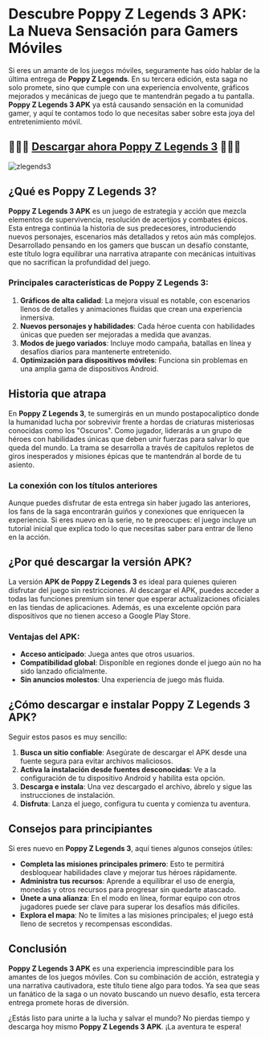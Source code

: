 # Descubre **Poppy Z Legends 3 APK**: La Nueva Sensación para Gamers Móviles

Si eres un amante de los juegos móviles, seguramente has oído hablar de la última entrega de **Poppy Z Legends**. En su tercera edición, esta saga no solo promete, sino que cumple con una experiencia envolvente, gráficos mejorados y mecánicas de juego que te mantendrán pegado a tu pantalla. **Poppy Z Legends 3 APK** ya está causando sensación en la comunidad gamer, y aquí te contamos todo lo que necesitas saber sobre esta joya del entretenimiento móvil.

## 🫵🫵🫵 [Descargar ahora Poppy Z Legends 3](https://coimobile.io/es/z-legends-3/) 🫵🫵🫵
![zlegends3](https://github.com/user-attachments/assets/fc315cfb-da85-43f4-ac94-99ab891e1f4b)

## ¿Qué es Poppy Z Legends 3?

**Poppy Z Legends 3 APK** es un juego de estrategia y acción que mezcla elementos de supervivencia, resolución de acertijos y combates épicos. Esta entrega continúa la historia de sus predecesores, introduciendo nuevos personajes, escenarios más detallados y retos aún más complejos. Desarrollado pensando en los gamers que buscan un desafío constante, este título logra equilibrar una narrativa atrapante con mecánicas intuitivas que no sacrifican la profundidad del juego.

### Principales características de Poppy Z Legends 3:

1. **Gráficos de alta calidad**: La mejora visual es notable, con escenarios llenos de detalles y animaciones fluidas que crean una experiencia inmersiva.
2. **Nuevos personajes y habilidades**: Cada héroe cuenta con habilidades únicas que pueden ser mejoradas a medida que avanzas.
3. **Modos de juego variados**: Incluye modo campaña, batallas en línea y desafíos diarios para mantenerte entretenido.
4. **Optimización para dispositivos móviles**: Funciona sin problemas en una amplia gama de dispositivos Android.

## Historia que atrapa

En **Poppy Z Legends 3**, te sumergirás en un mundo postapocalíptico donde la humanidad lucha por sobrevivir frente a hordas de criaturas misteriosas conocidas como los "Oscuros". Como jugador, liderarás a un grupo de héroes con habilidades únicas que deben unir fuerzas para salvar lo que queda del mundo. La trama se desarrolla a través de capítulos repletos de giros inesperados y misiones épicas que te mantendrán al borde de tu asiento.

### La conexión con los títulos anteriores

Aunque puedes disfrutar de esta entrega sin haber jugado las anteriores, los fans de la saga encontrarán guiños y conexiones que enriquecen la experiencia. Si eres nuevo en la serie, no te preocupes: el juego incluye un tutorial inicial que explica todo lo que necesitas saber para entrar de lleno en la acción.

## ¿Por qué descargar la versión APK?

La versión **APK de Poppy Z Legends 3** es ideal para quienes quieren disfrutar del juego sin restricciones. Al descargar el APK, puedes acceder a todas las funciones premium sin tener que esperar actualizaciones oficiales en las tiendas de aplicaciones. Además, es una excelente opción para dispositivos que no tienen acceso a Google Play Store.

### Ventajas del APK:

- **Acceso anticipado**: Juega antes que otros usuarios.
- **Compatibilidad global**: Disponible en regiones donde el juego aún no ha sido lanzado oficialmente.
- **Sin anuncios molestos**: Una experiencia de juego más fluida.

## ¿Cómo descargar e instalar Poppy Z Legends 3 APK?

Seguir estos pasos es muy sencillo:

1. **Busca un sitio confiable**: Asegúrate de descargar el APK desde una fuente segura para evitar archivos maliciosos.
2. **Activa la instalación desde fuentes desconocidas**: Ve a la configuración de tu dispositivo Android y habilita esta opción.
3. **Descarga e instala**: Una vez descargado el archivo, ábrelo y sigue las instrucciones de instalación.
4. **Disfruta**: Lanza el juego, configura tu cuenta y comienza tu aventura.

## Consejos para principiantes

Si eres nuevo en **Poppy Z Legends 3**, aquí tienes algunos consejos útiles:

- **Completa las misiones principales primero**: Esto te permitirá desbloquear habilidades clave y mejorar tus héroes rápidamente.
- **Administra tus recursos**: Aprende a equilibrar el uso de energía, monedas y otros recursos para progresar sin quedarte atascado.
- **Únete a una alianza**: En el modo en línea, formar equipo con otros jugadores puede ser clave para superar los desafíos más difíciles.
- **Explora el mapa**: No te limites a las misiones principales; el juego está lleno de secretos y recompensas escondidas.

## Conclusión

**Poppy Z Legends 3 APK** es una experiencia imprescindible para los amantes de los juegos móviles. Con su combinación de acción, estrategia y una narrativa cautivadora, este título tiene algo para todos. Ya sea que seas un fanático de la saga o un novato buscando un nuevo desafío, esta tercera entrega promete horas de diversión.

¿Estás listo para unirte a la lucha y salvar el mundo? No pierdas tiempo y descarga hoy mismo **Poppy Z Legends 3 APK**. ¡La aventura te espera!
